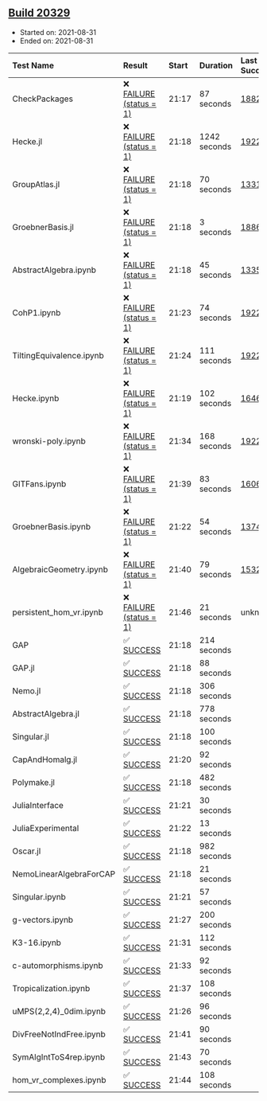 ## [Build 20329](https://oscarci.mathematik.uni-kl.de/job/oscar/20329/)

* Started on: 2021-08-31
* Ended on: 2021-08-31

| Test Name    | Result | Start | Duration | Last Success | First Failure |
|:-------------|:-------|:------|:---------|:-------------|:--------------|
| CheckPackages | ❌ [FAILURE (status = 1)](https://oscarci.mathematik.uni-kl.de/job/oscar/20329/artifact/logs/build-20329/CheckPackages.log) | 21:17 | 87 seconds | [18822](https://oscarci.mathematik.uni-kl.de/job/oscar/18822/) | [18823](https://oscarci.mathematik.uni-kl.de/job/oscar/18823/) |
| Hecke.jl | ❌ [FAILURE (status = 1)](https://oscarci.mathematik.uni-kl.de/job/oscar/20329/artifact/logs/build-20329/Hecke.jl.log) | 21:18 | 1242 seconds | [19222](https://oscarci.mathematik.uni-kl.de/job/oscar/19222/) | [20152](https://oscarci.mathematik.uni-kl.de/job/oscar/20152/) |
| GroupAtlas.jl | ❌ [FAILURE (status = 1)](https://oscarci.mathematik.uni-kl.de/job/oscar/20329/artifact/logs/build-20329/GroupAtlas.jl.log) | 21:18 | 70 seconds | [13311](https://oscarci.mathematik.uni-kl.de/job/oscar/13311/) | [13312](https://oscarci.mathematik.uni-kl.de/job/oscar/13312/) |
| GroebnerBasis.jl | ❌ [FAILURE (status = 1)](https://oscarci.mathematik.uni-kl.de/job/oscar/20329/artifact/logs/build-20329/GroebnerBasis.jl.log) | 21:18 | 3 seconds | [18864](https://oscarci.mathematik.uni-kl.de/job/oscar/18864/) | [18865](https://oscarci.mathematik.uni-kl.de/job/oscar/18865/) |
| AbstractAlgebra.ipynb | ❌ [FAILURE (status = 1)](https://oscarci.mathematik.uni-kl.de/job/oscar/20329/artifact/logs/build-20329/AbstractAlgebra.ipynb.log) | 21:18 | 45 seconds | [13355](https://oscarci.mathematik.uni-kl.de/job/oscar/13355/) | [13356](https://oscarci.mathematik.uni-kl.de/job/oscar/13356/) |
| CohP1.ipynb | ❌ [FAILURE (status = 1)](https://oscarci.mathematik.uni-kl.de/job/oscar/20329/artifact/logs/build-20329/CohP1.ipynb.log) | 21:23 | 74 seconds | [19222](https://oscarci.mathematik.uni-kl.de/job/oscar/19222/) | [20152](https://oscarci.mathematik.uni-kl.de/job/oscar/20152/) |
| TiltingEquivalence.ipynb | ❌ [FAILURE (status = 1)](https://oscarci.mathematik.uni-kl.de/job/oscar/20329/artifact/logs/build-20329/TiltingEquivalence.ipynb.log) | 21:24 | 111 seconds | [19222](https://oscarci.mathematik.uni-kl.de/job/oscar/19222/) | [20152](https://oscarci.mathematik.uni-kl.de/job/oscar/20152/) |
| Hecke.ipynb | ❌ [FAILURE (status = 1)](https://oscarci.mathematik.uni-kl.de/job/oscar/20329/artifact/logs/build-20329/Hecke.ipynb.log) | 21:19 | 102 seconds | [16463](https://oscarci.mathematik.uni-kl.de/job/oscar/16463/) | [16464](https://oscarci.mathematik.uni-kl.de/job/oscar/16464/) |
| wronski-poly.ipynb | ❌ [FAILURE (status = 1)](https://oscarci.mathematik.uni-kl.de/job/oscar/20329/artifact/logs/build-20329/wronski-poly.ipynb.log) | 21:34 | 168 seconds | [19222](https://oscarci.mathematik.uni-kl.de/job/oscar/19222/) | [20152](https://oscarci.mathematik.uni-kl.de/job/oscar/20152/) |
| GITFans.ipynb | ❌ [FAILURE (status = 1)](https://oscarci.mathematik.uni-kl.de/job/oscar/20329/artifact/logs/build-20329/GITFans.ipynb.log) | 21:39 | 83 seconds | [16068](https://oscarci.mathematik.uni-kl.de/job/oscar/16068/) | [16069](https://oscarci.mathematik.uni-kl.de/job/oscar/16069/) |
| GroebnerBasis.ipynb | ❌ [FAILURE (status = 1)](https://oscarci.mathematik.uni-kl.de/job/oscar/20329/artifact/logs/build-20329/GroebnerBasis.ipynb.log) | 21:22 | 54 seconds | [13748](https://oscarci.mathematik.uni-kl.de/job/oscar/13748/) | [13749](https://oscarci.mathematik.uni-kl.de/job/oscar/13749/) |
| AlgebraicGeometry.ipynb | ❌ [FAILURE (status = 1)](https://oscarci.mathematik.uni-kl.de/job/oscar/20329/artifact/logs/build-20329/AlgebraicGeometry.ipynb.log) | 21:40 | 79 seconds | [15322](https://oscarci.mathematik.uni-kl.de/job/oscar/15322/) | [15323](https://oscarci.mathematik.uni-kl.de/job/oscar/15323/) |
| persistent_hom_vr.ipynb | ❌ [FAILURE (status = 1)](https://oscarci.mathematik.uni-kl.de/job/oscar/20329/artifact/logs/build-20329/persistent_hom_vr.ipynb.log) | 21:46 | 21 seconds | unknown | unknown |
| GAP | ✅ [SUCCESS](https://oscarci.mathematik.uni-kl.de/job/oscar/20329/artifact/logs/build-20329/GAP.log) | 21:18 | 214 seconds |  |  |
| GAP.jl | ✅ [SUCCESS](https://oscarci.mathematik.uni-kl.de/job/oscar/20329/artifact/logs/build-20329/GAP.jl.log) | 21:18 | 88 seconds |  |  |
| Nemo.jl | ✅ [SUCCESS](https://oscarci.mathematik.uni-kl.de/job/oscar/20329/artifact/logs/build-20329/Nemo.jl.log) | 21:18 | 306 seconds |  |  |
| AbstractAlgebra.jl | ✅ [SUCCESS](https://oscarci.mathematik.uni-kl.de/job/oscar/20329/artifact/logs/build-20329/AbstractAlgebra.jl.log) | 21:18 | 778 seconds |  |  |
| Singular.jl | ✅ [SUCCESS](https://oscarci.mathematik.uni-kl.de/job/oscar/20329/artifact/logs/build-20329/Singular.jl.log) | 21:18 | 100 seconds |  |  |
| CapAndHomalg.jl | ✅ [SUCCESS](https://oscarci.mathematik.uni-kl.de/job/oscar/20329/artifact/logs/build-20329/CapAndHomalg.jl.log) | 21:20 | 92 seconds |  |  |
| Polymake.jl | ✅ [SUCCESS](https://oscarci.mathematik.uni-kl.de/job/oscar/20329/artifact/logs/build-20329/Polymake.jl.log) | 21:18 | 482 seconds |  |  |
| JuliaInterface | ✅ [SUCCESS](https://oscarci.mathematik.uni-kl.de/job/oscar/20329/artifact/logs/build-20329/JuliaInterface.log) | 21:21 | 30 seconds |  |  |
| JuliaExperimental | ✅ [SUCCESS](https://oscarci.mathematik.uni-kl.de/job/oscar/20329/artifact/logs/build-20329/JuliaExperimental.log) | 21:22 | 13 seconds |  |  |
| Oscar.jl | ✅ [SUCCESS](https://oscarci.mathematik.uni-kl.de/job/oscar/20329/artifact/logs/build-20329/Oscar.jl.log) | 21:18 | 982 seconds |  |  |
| NemoLinearAlgebraForCAP | ✅ [SUCCESS](https://oscarci.mathematik.uni-kl.de/job/oscar/20329/artifact/logs/build-20329/NemoLinearAlgebraForCAP.log) | 21:18 | 21 seconds |  |  |
| Singular.ipynb | ✅ [SUCCESS](https://oscarci.mathematik.uni-kl.de/job/oscar/20329/artifact/logs/build-20329/Singular.ipynb.log) | 21:21 | 57 seconds |  |  |
| g-vectors.ipynb | ✅ [SUCCESS](https://oscarci.mathematik.uni-kl.de/job/oscar/20329/artifact/logs/build-20329/g-vectors.ipynb.log) | 21:27 | 200 seconds |  |  |
| K3-16.ipynb | ✅ [SUCCESS](https://oscarci.mathematik.uni-kl.de/job/oscar/20329/artifact/logs/build-20329/K3-16.ipynb.log) | 21:31 | 112 seconds |  |  |
| c-automorphisms.ipynb | ✅ [SUCCESS](https://oscarci.mathematik.uni-kl.de/job/oscar/20329/artifact/logs/build-20329/c-automorphisms.ipynb.log) | 21:33 | 92 seconds |  |  |
| Tropicalization.ipynb | ✅ [SUCCESS](https://oscarci.mathematik.uni-kl.de/job/oscar/20329/artifact/logs/build-20329/Tropicalization.ipynb.log) | 21:37 | 108 seconds |  |  |
| uMPS(2,2,4)_0dim.ipynb | ✅ [SUCCESS](https://oscarci.mathematik.uni-kl.de/job/oscar/20329/artifact/logs/build-20329/uMPS-2-2-4-_0dim.ipynb.log) | 21:26 | 96 seconds |  |  |
| DivFreeNotIndFree.ipynb | ✅ [SUCCESS](https://oscarci.mathematik.uni-kl.de/job/oscar/20329/artifact/logs/build-20329/DivFreeNotIndFree.ipynb.log) | 21:41 | 90 seconds |  |  |
| SymAlgIntToS4rep.ipynb | ✅ [SUCCESS](https://oscarci.mathematik.uni-kl.de/job/oscar/20329/artifact/logs/build-20329/SymAlgIntToS4rep.ipynb.log) | 21:43 | 70 seconds |  |  |
| hom_vr_complexes.ipynb | ✅ [SUCCESS](https://oscarci.mathematik.uni-kl.de/job/oscar/20329/artifact/logs/build-20329/hom_vr_complexes.ipynb.log) | 21:44 | 108 seconds |  |  |
